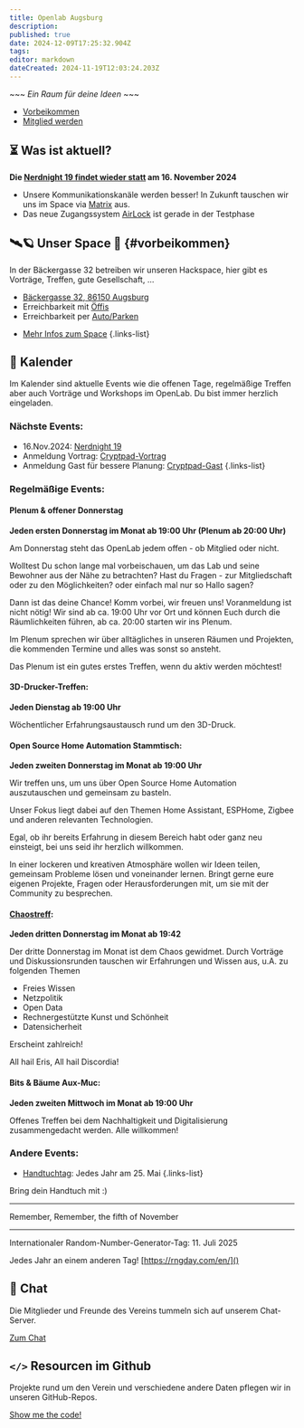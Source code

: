 ```yaml
---
title: Openlab Augsburg
description: 
published: true
date: 2024-12-09T17:25:32.904Z
tags: 
editor: markdown
dateCreated: 2024-11-19T12:03:24.203Z
---
```


\~\~\~ *Ein Raum für deine Ideen* \~\~\~

- [Vorbeikommen](#vorbeikommen)  
- [Mitglied werden](/Mitglieder/mitglied-werden)


## ⏳ Was ist aktuell?

**Die [Nerdnight 19 findet wieder statt](/Events/Nerdnight/Nerdnight_19) am 16. November 2024**

* Unsere Kommunikationskanäle werden besser! In Zukunft tauschen wir uns im Space via [Matrix](/Space/Infrastruktur/chat) aus.
* Das neue Zugangssystem [AirLock](/Space/Infrastruktur/AirLock) ist gerade in der Testphase

## 🛰️🪐 Unser Space 🌌 {#vorbeikommen}

In der Bäckergasse 32 betreiben wir unseren Hackspace, hier gibt es Vorträge, Treffen, gute Gesellschaft, …

* [Bäckergasse 32, 86150 Augsburg](https://www.openstreetmap.org/way/89645828)
* Erreichbarkeit mit [Öffis](/Space/öffis)
* Erreichbarkeit per [Auto/Parken](/Space/parken)

- [Mehr Infos zum Space](Space/Räume/Space.md)
{.links-list}

## 📅 Kalender

Im Kalender sind aktuelle Events wie die offenen Tage, regelmäßige Treffen aber auch Vorträge und Workshops im OpenLab. Du bist immer herzlich eingeladen.

### Nächste Events:
- 16.Nov.2024: [Nerdnight 19](/Events/Nerdnight/Nerdnight_19)
- Anmeldung Vortrag: [Cryptpad-Vortrag](https://cryptpad.digitalcourage.de/form/#/2/form/view/dp7c0edgZu9Ia3WJD7oHST4OYBviq6bav2HLJ+ioATA/)
- Anmeldung Gast für bessere Planung:  [Cryptpad-Gast](https://cryptpad.digitalcourage.de/form/#/2/form/view/VbK+9atGTX3lX11KwCrDl2yXF154YWHD8bY2iCEH+lI/)
{.links-list}


### Regelmäßige Events:

#### Plenum & offener Donnerstag
**Jeden ersten Donnerstag im Monat ab 19:00 Uhr (Plenum ab 20:00 Uhr)**

Am Donnerstag steht das OpenLab jedem offen - ob Mitglied oder nicht.

Wolltest Du schon lange mal vorbeischauen, um das Lab und seine Bewohner aus der Nähe zu betrachten?
Hast du Fragen - zur Mitgliedschaft oder zu den Möglichkeiten?
oder einfach mal nur so Hallo sagen?

Dann ist das deine Chance! Komm vorbei, wir freuen uns! Voranmeldung ist nicht nötig! Wir sind ab ca. 19:00 Uhr vor Ort und können Euch durch die Räumlichkeiten führen, ab ca. 20:00 starten wir ins Plenum.

Im Plenum sprechen wir über alltägliches in unseren Räumen und Projekten, die kommenden Termine und alles was sonst so ansteht.

Das Plenum ist ein gutes erstes Treffen, wenn du aktiv werden möchtest!




#### 3D-Drucker-Treffen: 
**Jeden Dienstag ab 19:00 Uhr**

Wöchentlicher Erfahrungsaustausch rund um den 3D-Druck.

#### Open Source Home Automation Stammtisch: 
**Jeden zweiten Donnerstag im Monat ab 19:00 Uhr**

Wir treffen uns, um uns über Open Source Home Automation auszutauschen und gemeinsam zu basteln.

Unser Fokus liegt dabei auf den Themen Home Assistant, ESPHome, Zigbee und anderen relevanten Technologien.

Egal, ob ihr bereits Erfahrung in diesem Bereich habt oder ganz neu einsteigt, bei uns seid ihr herzlich willkommen.

In einer lockeren und kreativen Atmosphäre wollen wir Ideen teilen, gemeinsam Probleme lösen und voneinander lernen. Bringt gerne eure eigenen Projekte, Fragen oder Herausforderungen mit, um sie mit der Community zu besprechen.

#### [Chaostreff](https://c3a.de/): 
**Jeden dritten Donnerstag im Monat ab 19:42**

Der dritte Donnerstag im Monat ist dem Chaos gewidmet. Durch Vorträge und Diskussionsrunden tauschen wir Erfahrungen und Wissen aus, u.A. zu folgenden Themen

- Freies Wissen
- Netzpolitik
- Open Data
- Rechnergestützte Kunst und Schönheit
- Datensicherheit

Erscheint zahlreich!

All hail Eris, All hail Discordia!

#### Bits & Bäume Aux-Muc: 
**Jeden zweiten Mittwoch im Monat ab 19:00 Uhr**

Offenes Treffen bei dem Nachhaltigkeit und Digitalisierung zusammengedacht werden. Alle willkommen!




### Andere Events:

- [Handtuchtag](https://archive.org/details/per-anhalter-ins-all_20220521): Jedes Jahr am 25. Mai
{.links-list}

Bring dein Handtuch mit :)

---
Remember, Remember, the fifth of November

---

Internationaler Random-Number-Generator-Tag: 11. Juli 2025

Jedes Jahr an einem anderen Tag! [https://rngday.com/en/]()

## 💬 Chat

Die Mitglieder und Freunde des Vereins tummeln sich auf unserem Chat-Server.

[Zum Chat](/Space/Infrastruktur/chat)

## `</>` Resourcen im Github

Projekte rund um den Verein und verschiedene andere Daten pflegen wir in unseren GitHub-Repos.

[Show me the code!](https://github.com/openlab-aux)
